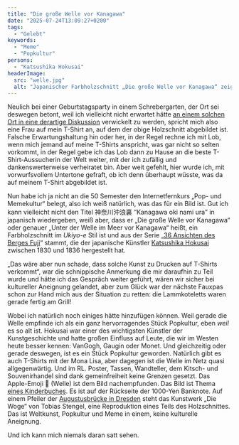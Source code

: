 ```yaml
---
title: "Die große Welle vor Kanagawa"
date: "2025-07-24T13:09:27+0200"
tags:
  - "Gelebt"
keywords:
  - "Meme"
  - "Popkultur"
persons:
  - "Katsushika Hokusai"
headerImage:
  src: "welle.jpg"
  alt: "Japanischer Farbholzschnitt „Die große Welle vor Kanagawa“ zeigt im Vordergrund mehrere sehr hohe Meereswellen mit viel Gischt und Blasen, in denen zwei fast nicht zu erkennende Fischer-Ruderboote mit zahlreicher Besatzung zu kentern drohen. Im Hintergrund ist ein Berg mit Schneespitze zu sehen, der Fujijama."
---
```


Neulich bei einer Geburtstagsparty in einem Schrebergarten, der Ort sei deswegen betont, weil ich vielleicht nicht erwartet hätte [an einem solchen Ort in eine derartige Diskussion](https://www.youtube.com/watch?v=yNKOI-75E7A "At the dog park!!!") verwickelt zu werden, spricht mich also eine Frau auf mein T-Shirt an, auf dem der obige Holzschnitt abgebildet ist. Falsche Erwartungshaltung hin oder her, in der Regel rechne ich mit Lob, wenn mich jemand auf meine T-Shirts anspricht, was gar nicht so selten vorkommt, in der Regel gebe ich das Lob dann zu Hause an die beste T-Shirt-Aussucherin der Welt weiter, mit der ich zufällig und dankenswerterweise verheiratet bin. Aber weit gefehlt, hier wurde ich, mit vorwurfsvollem Untertone gefraft, ob ich denn überhaupt wüsste, was da auf meinem T-Shirt abgebildet ist.

Nun habe ich ja nicht an die 50 Semester den Internetfernkurs „Pop- und Memekultur“ belegt, also ich weiß natürlich, was das für ein Bild ist. Gut ich kann vielleicht nicht den Titel 神奈川沖浪裏 <q>Kanagawa oki nami ura</q> in japanisch wiedergeben, weiß aber, dass er „Die große Welle vor Kanagawa“  oder genauer „Unter der Welle im Meer vor Kanagawa“ heißt, ein Farbholzschnitt im *Ukiyo-e* Stil ist und aus der Serie „[36 Ansichten des Berges Fuji](https://de.wikipedia.org/wiki/36_Ansichten_des_Berges_Fuji)“ stammt, die der japanische Künstler [Katsushika Hokusai](https://de.wikipedia.org/wiki/Katsushika_Hokusai) zwischen 1830 und 1836 hergestellt hat.

„Das wäre aber nun schade, dass solche Kunst zu Drucken auf T-Shirts verkommt“, war die schnippische Anmerkung die mir daraufhin zu Teil wurde und hätte ich das Gespräch weiter geführt, wären wir sicher bei kultureller Aneignung gelandet, aber zum Glück war der nächste Fauxpas schon zur Hand mich aus der Situation zu retten: die Lammkoteletts waren gerade fertig am Grill!

Wobei ich natürlich noch einiges hätte hinzufügen können. Weil gerade die Welle empfinde ich als ein ganz hervorragendes Stück Popkultur, eben _weil_ es so alt ist. Hokusai war einer des wichtigsten Künstler der Kunstgeschichte und hatte großen Einfluss auf Leute, die wir im Westen heute besser kennen: VanGogh, Gaugin oder Monet. Und gleichzeitig oder gerade deswegen, ist es ein Stück Popkultur geworden. Natürlich gibt es auch T-Shirts mit der Mona Lisa, aber dagegen ist die Welle im Netz quasi allgegenwärtig. Und im RL. Poster, Tassen, Wandteller, dem Kitsch- und Souvenirhandel sind dank gemeinfreiheit keine Grenzen gesetzt. Das Apple-Emoji 🌊 (Welle) ist dem Bild nachempfunden. Das Bild ist Thema [eines Kinderbuches](https://anmutunddemut.de/2017/12/20/die-grosse-welle-nach-einem-bild-von-hokusai.html). Es ist auf der Rückseite der 1000-Yen Banknote. Auf einem Pfeiler der [Augustusbrücke in Dresden](https://de.wikipedia.org/wiki/Augustusbr%C3%BCcke#Kunstwerke) steht das Kunstwerk „Die Woge“ von Tobias Stengel, eine Reproduktion eines Teils des Holzschnittes. Das ist Weltkunst, Popkultur und Meme in einem, keine kulturelle Aneignung.

Und ich kann mich niemals daran satt sehen.